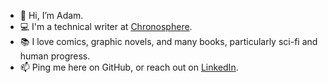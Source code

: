 - 👋 Hi, I’m Adam.
- 💻 I'm a technical writer at [Chronosphere](https://chronosphere.io/).
- 📚 I love comics, graphic novels, and many books, particularly sci-fi and human progress.
- 📫 Ping me here on GitHub, or reach out on [LinkedIn](https://www.linkedin.com/in/adamlocke/).

<!---
lockewritesdocs/lockewritesdocs is a ✨ special ✨ repository because its `README.md` (this file) appears on your GitHub profile.
You can click the Preview link to take a look at your changes.
--->
